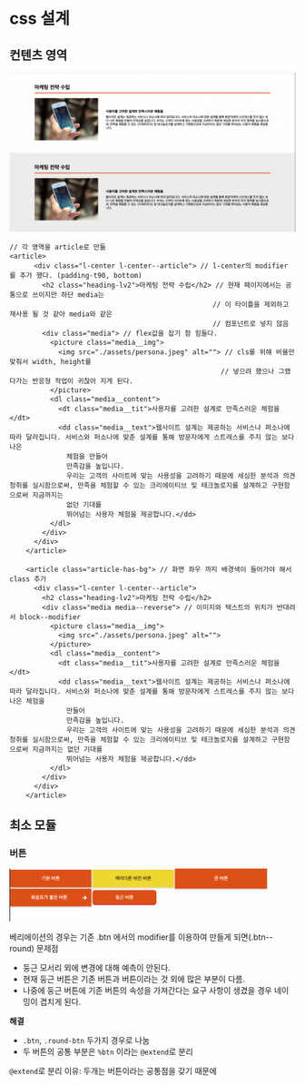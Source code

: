 # css 설계

## 컨텐츠 영역

![article](./assets/screenshot/screen-index.png)

```
// 각 영역을 article로 만듦
<article>
      <div class="l-center l-center--article"> // l-center의 modifier 를 추가 했다. (padding-t90, bottom)
        <h2 class="heading-lv2">마케팅 전략 수립</h2> // 현재 페이지에서는 공통으로 쓰이지만 하단 media는
                                                  // 이 타이틀을 제외하고 재사용 될 것 같아 media와 같은
                                                  // 컴포넌트로 넣지 않음
        <div class="media"> // flex값을 잡기 참 힘들다.
          <picture class="media__img">
            <img src="./assets/persona.jpeg" alt=""> // cls를 위해 비율만 맞춰서 width, height를
                                                    // 넣으려 했으나 그랬다가는 반응형 작업이 귀찮아 지게 된다.
          </picture>
          <dl class="media__content">
            <dt class="media__tit">사용자를 고려한 설계로 만족스러운 체험을</dt>
            <dd class="media__text">웹사이트 설계는 제공하는 서비스나 퍼소나에 따라 달라집니다. 서비스와 퍼소나에 맞춘 설계를 통해 방문자에게 스트레스를 주지 않는 보다 나은
              체험을 만들어
              만족감을 높입니다.
              우리는 고객의 사이트에 맞는 사용성을 고려하기 때문에 세심한 분석과 의견 청취를 실시함으로써, 만족을 체험할 수 있는 크리에이티브 및 테크놀로지를 설계하고 구현함으로써 지금까지는
              없던 기대를
              뛰어넘는 사용자 체험을 제공합니다.</dd>
          </dl>
        </div>
      </div>
    </article>

    <article class="article-has-bg"> // 화면 좌우 까지 배경색이 들어가야 해서 class 추가
      <div class="l-center l-center--article">
        <h2 class="heading-lv2">마케팅 전략 수립</h2>
        <div class="media media--reverse"> // 이미지와 텍스트의 위치가 반대려서 block--modifier
          <picture class="media__img">
            <img src="./assets/persona.jpeg" alt="">
          </picture>
          <dl class="media__content">
            <dt class="media__tit">사용자를 고려한 설계로 만족스러운 체험을</dt>
            <dd class="media__text">웹사이트 설계는 제공하는 서비스나 퍼소나에 따라 달라집니다. 서비스와 퍼소나에 맞춘 설계를 통해 방문자에게 스트레스를 주지 않는 보다 나은 체험을
              만들어
              만족감을 높입니다.
              우리는 고객의 사이트에 맞는 사용성을 고려하기 때문에 세심한 분석과 의견 청취를 실시함으로써, 만족을 체험할 수 있는 크리에이티브 및 테크놀로지를 설계하고 구현함으로써 지금까지는 없던 기대를
              뛰어넘는 사용자 체험을 제공합니다.</dd>
          </dl>
        </div>
      </div>
    </article>
```

## 최소 모듈

### 버튼

![button](./assets/screenshot/module-btn.png)

베리에이션의 경우는 기존 .btn 에서의 modifier를 이용하여 만들게 되면(.btn--round) 문제점

- 둥근 모서리 외에 변경에 대해 예측이 안된다.
- 현재 둥근 버튼은 기존 버튼과 버튼이라는 것 외에 많은 부분이 다름.
- 나중에 둥근 버튼에 기존 버튼의 속성을 가져간다는 요구 사항이 생겼을 경우 네이밍이 겹치게 된다.

**해결**

- `.btn`, `.round-btn` 두가지 경우로 나눔
- 두 버튼의 공통 부분은 `%btn` 이라는 `@extend`로 분리

`@extend`로 분리 이유:
두개는 버튼이라는 공통점을 갖기 때문에
